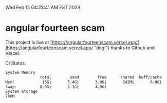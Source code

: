 Wed Feb 15 04:23:41 AM EST 2023

# angular fourteen scam


This project is live at [https://angularfourteenscam.vercel.app/](https://angularfourteenscam.vercel.app/ "dog!") thanks to Github and Vercel.

CI Status: 

```bash
System Memory
               total        used        free      shared  buff/cache   available
Mem:            15Gi       5.4Gi       3.9Gi       642Mi       6.0Gi       8.9Gi
Swap:          8.0Gi       3.1Gi       4.9Gi
System Storage
788M	.
```

